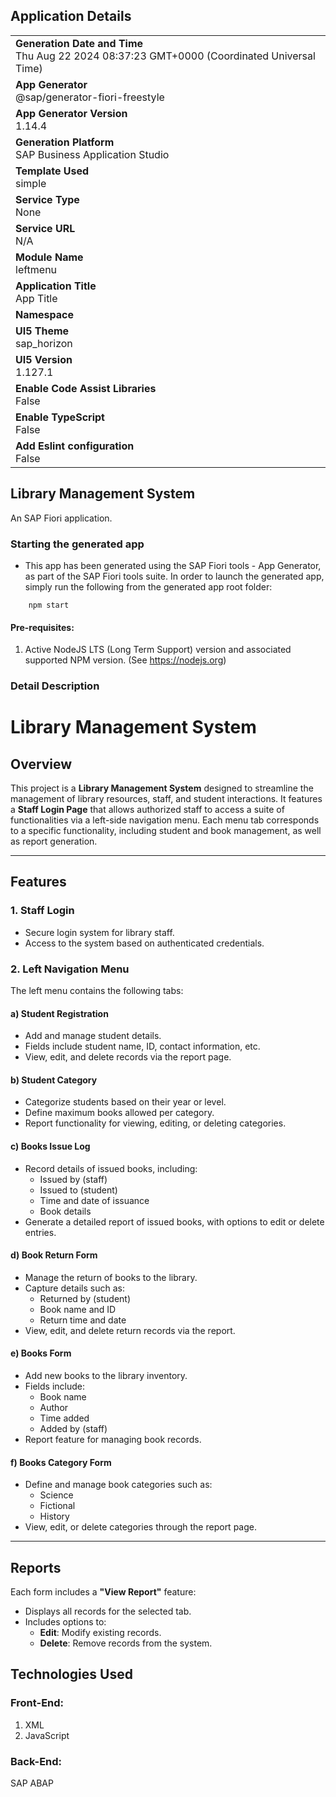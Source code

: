 ## Application Details
|               |
| ------------- |
|**Generation Date and Time**<br>Thu Aug 22 2024 08:37:23 GMT+0000 (Coordinated Universal Time)|
|**App Generator**<br>@sap/generator-fiori-freestyle|
|**App Generator Version**<br>1.14.4|
|**Generation Platform**<br>SAP Business Application Studio|
|**Template Used**<br>simple|
|**Service Type**<br>None|
|**Service URL**<br>N/A|
|**Module Name**<br>leftmenu|
|**Application Title**<br>App Title|
|**Namespace**<br>|
|**UI5 Theme**<br>sap_horizon|
|**UI5 Version**<br>1.127.1|
|**Enable Code Assist Libraries**<br>False|
|**Enable TypeScript**<br>False|
|**Add Eslint configuration**<br>False|

## Library Management System

An SAP Fiori application.

### Starting the generated app

-   This app has been generated using the SAP Fiori tools - App Generator, as part of the SAP Fiori tools suite.  In order to launch the generated app, simply run the following from the generated app root folder:

```
    npm start
```

#### Pre-requisites:

1. Active NodeJS LTS (Long Term Support) version and associated supported NPM version.  (See https://nodejs.org)

### Detail Description 
# Library Management System

## Overview
This project is a **Library Management System** designed to streamline the management of library resources, staff, and student interactions. It features a **Staff Login Page** that allows authorized staff to access a suite of functionalities via a left-side navigation menu. Each menu tab corresponds to a specific functionality, including student and book management, as well as report generation.

---

## Features

### 1. Staff Login
- Secure login system for library staff.
- Access to the system based on authenticated credentials.

### 2. Left Navigation Menu
The left menu contains the following tabs:

#### a) Student Registration
- Add and manage student details.
- Fields include student name, ID, contact information, etc.
- View, edit, and delete records via the report page.

#### b) Student Category
- Categorize students based on their year or level.
- Define maximum books allowed per category.
- Report functionality for viewing, editing, or deleting categories.

#### c) Books Issue Log
- Record details of issued books, including:
  - Issued by (staff)
  - Issued to (student)
  - Time and date of issuance
  - Book details
- Generate a detailed report of issued books, with options to edit or delete entries.

#### d) Book Return Form
- Manage the return of books to the library.
- Capture details such as:
  - Returned by (student)
  - Book name and ID
  - Return time and date
- View, edit, and delete return records via the report.

#### e) Books Form
- Add new books to the library inventory.
- Fields include:
  - Book name
  - Author
  - Time added
  - Added by (staff)
- Report feature for managing book records.

#### f) Books Category Form
- Define and manage book categories such as:
  - Science
  - Fictional
  - History
- View, edit, or delete categories through the report page.

---

## Reports
Each form includes a **"View Report"** feature:
- Displays all records for the selected tab.
- Includes options to:
  - **Edit**: Modify existing records.
  - **Delete**: Remove records from the system.

## Technologies Used
### Front-End:
1. XML
2. JavaScript
### Back-End:
SAP ABAP


